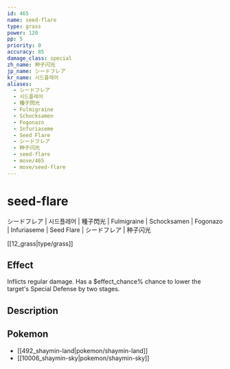 ```yaml
---
id: 465
name: seed-flare
type: grass
power: 120
pp: 5
priority: 0
accuracy: 85
damage_class: special
zh_name: 种子闪光
jp_name: シードフレア
kr_name: 시드플레어
aliases:
  - シードフレア
  - 시드플레어
  - 種子閃光
  - Fulmigraine
  - Schocksamen
  - Fogonazo
  - Infuriaseme
  - Seed Flare
  - シードフレア
  - 种子闪光
  - seed-flare
  - move/465
  - move/seed-flare
---
```

# seed-flare
    
シードフレア | 시드플레어 | 種子閃光 | Fulmigraine | Schocksamen | Fogonazo | Infuriaseme | Seed Flare | シードフレア | 种子闪光

[[12_grass|type/grass]]

## Effect

Inflicts regular damage.  Has a $effect_chance% chance to lower the target's Special Defense by two stages.

## Description



## Pokemon

- [[492_shaymin-land|pokemon/shaymin-land]]
- [[10006_shaymin-sky|pokemon/shaymin-sky]]

